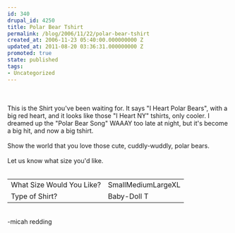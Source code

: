 ```yaml
---
id: 340
drupal_id: 4250
title: Polar Bear Tshirt
permalink: /blog/2006/11/22/polar-bear-tshirt
created_at: 2006-11-23 05:40:00.000000000 Z
updated_at: 2011-08-20 03:36:31.000000000 Z
promoted: true
state: published
tags:
- Uncategorized
---
```

<a href="http://www.reddingbrothers.com/components/com_virtuemart/shop_image/product/b6a9442d0efd6ac9e34d0ae6c0e8e23e.jpg"><img style="float:left;cursor:pointer;margin:0 10px 10px 0;" src="http://www.reddingbrothers.com/components/com_virtuemart/shop_image/product/b6a9442d0efd6ac9e34d0ae6c0e8e23e.jpg" alt="" border="0" /></a><br /><br />This is the Shirt you've been waiting for. It says "I Heart Polar Bears", with a big red heart, and it looks like those "I Heart NY" tshirts, only cooler. I dreamed up the "Polar Bear Song" WAAAY too late at night, but it's become a big hit, and now a big tshirt.<br /><br />Show the world that you love those cute, cuddly-wuddly, polar bears.<br /><br />Let us know what size you'd like.<br /><br /><table><tbody><tr><td>What Size Would You Like?</td><td>SmallMediumLargeXL<br /></td></tr><tr><td>Type of Shirt?</td><td>Baby-Doll T<br /></td></tr></tbody></table><br /><img alt="" src="https://www.paypal.com/en_US/i/scr/pixel.gif" border="0" height="1" width="1" /><br />-micah redding
